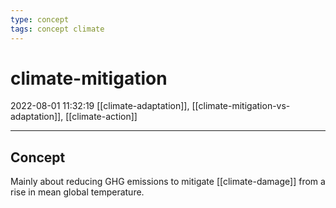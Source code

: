 ```yaml
---
type: concept
tags: concept climate
---
```


# climate-mitigation

2022-08-01 11:32:19
[[climate-adaptation]], [[climate-mitigation-vs-adaptation]], [[climate-action]]

---

## Concept

Mainly about reducing GHG emissions to mitigate [[climate-damage]] from a rise in mean global temperature.